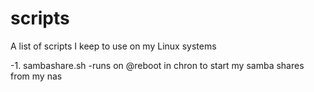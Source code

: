  # scripts

 A list of scripts I keep to use on my Linux systems

 -1. sambashare.sh -runs on @reboot in chron to start my samba shares from my nas

